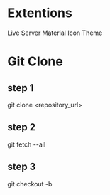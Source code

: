 # Extentions

Live Server
Material Icon Theme



# Git Clone

## step 1
git clone <repository_url>

## step 2
git fetch --all

## step 3
git checkout -b <local-branch> <origin-branch>